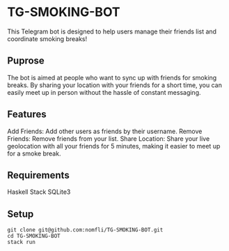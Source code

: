 # TG-SMOKING-BOT

This Telegram bot is designed to help users manage their friends list and coordinate smoking breaks!

## Puprose
The bot is aimed at people who want to sync up with friends for smoking breaks. By sharing your location with your friends for a short time, you can easily meet up in person without the hassle of constant messaging.

## Features
Add Friends: Add other users as friends by their username.
Remove Friends: Remove friends from your list.
Share Location: Share your live geolocation with all your friends for 5 minutes, making it easier to meet up for a smoke break.


## Requirements
Haskell
Stack
SQLite3

## Setup
```
git clone git@github.com:nomfli/TG-SMOKING-BOT.git 
cd TG-SMOKING-BOT
stack run
```



